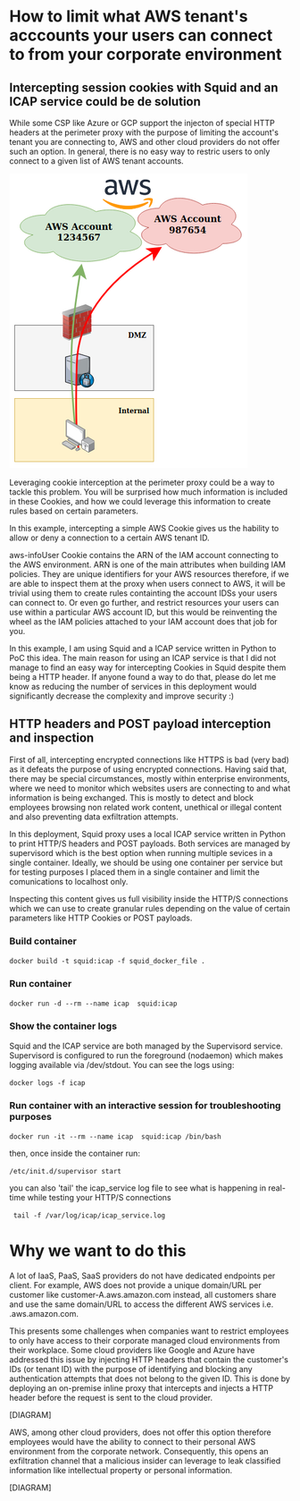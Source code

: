 
# How to limit what AWS tenant's acccounts your users can connect to from your corporate environment #

## Intercepting session cookies with Squid and an ICAP service could be de solution ##

While some CSP like Azure or GCP support the injecton of special HTTP headers at the perimeter proxy with the purpose of limiting the account's tenant you are connecting to, AWS and other cloud providers do not offer such an option. In general, there is no easy way to restric users to only connect to a given list of AWS tenant accounts.


![alt text](https://github.com/hiperesfera/icap_service/blob/main/picture1.png?raw=true)



Leveraging cookie interception at the perimeter proxy could be a way to tackle this problem. You will be surprised how much information is included in these Cookies, and how  we could leverage this information to create rules based on certain parameters.

In this example, intercepting a simple AWS Cookie gives us the hability to allow or deny a connection to a certain AWS tenant ID.

aws-infoUser Cookie contains the ARN of the IAM account connecting to the AWS environment. ARN is one of the main attributes when building IAM policies. They are unique identifiers for your AWS resources therefore, if we are able to inspect them at the proxy when users connect to AWS, it will be trivial using them to create rules containting the account IDSs your users can connect to. Or even go further, and restrict resources your users can use within a particular AWS account ID, but this would be reinventing the wheel as the IAM policies attached to your IAM account does that job for you.



In this example, I am using Squid and a ICAP service written in Python to PoC this idea. The main reason for using an ICAP service is that I did not manage to find an easy way for intercepting Cookies in Squid despite them being a HTTP header. If anyone found a way to do that, please do let me know as reducing the number of services in this deployment would significantly decrease the complexity and improve security :)













## HTTP headers and POST payload interception and inspection ##

First of all, intercepting encrypted connections like HTTPS is bad (very bad) as it defeats the purpose of using encrypted connections. Having said that, there may be special circumstances, mostly within enterprise environments, where we need to monitor which websites users are connecting to and what information is being exchanged. This is mostly to detect and block employees browsing non related work content, unethical or illegal content and also preventing data exfiltration attempts.

In this deployment, Squid proxy uses a local ICAP service written in Python to print HTTP/S headers and POST payloads. Both services are managed by supervisord which is the best option when running multiple sevices in a single container. Ideally, we should be using one container per service but for testing purposes I placed them in a single container and limit the comunications to localhost only. 

Inspecting this content gives us full visibility inside the HTTP/S connections which we can use to create granular rules depending on the value of certain parameters like HTTP Cookies or POST payloads. 


### Build container ###
`docker build -t squid:icap -f squid_docker_file .`

### Run container ###
`docker run -d --rm --name icap  squid:icap`

### Show the container logs ###
Squid and the ICAP service are both managed by the Supervisord service. Supervisord is configured to run the foreground (nodaemon) which makes logging available via /dev/stdout. You can see the logs using:

`docker logs -f icap`


### Run container with an interactive session for troubleshooting purposes ###
`docker run -it --rm --name icap  squid:icap /bin/bash`

then, once inside the container run:

`/etc/init.d/supervisor start`

you can also 'tail' the icap_service log file to see what is happening in real-time while testing your HTTP/S connections

` tail -f /var/log/icap/icap_service.log`


# Why we want to do this #

A lot of IaaS, PaaS, SaaS providers do not have dedicated endpoints per client. For example, AWS does not provide a unique domain/URL per customer like customer-A.aws.amazon.com instead, all customers share and use the same domain/URL to access the different AWS services i.e. .aws.amazon.com. 

This presents some challenges when companies want to restrict employees to only have access to their corporate managed cloud environments from their workplace. Some cloud providers like Google and Azure have addressed this issue by injecting HTTP headers that contain the customer's IDs (or tenant ID) with the purpose of identifying and blocking any authentication attempts that does not belong to the given ID. This is done by deploying an on-premise inline proxy that intercepts and injects a HTTP header before the request is sent to the cloud provider. 

[DIAGRAM]


AWS, among other cloud providers, does not offer this option therefore employees would have the ability to connect to their personal AWS environment from the corporate network. Consequently, this opens an exfiltration channel that a malicious insider can leverage to leak classified information like intellectual property or personal information.


[DIAGRAM]


